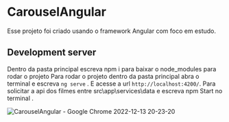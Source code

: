 <h1> CarouselAngular</h1>

<p> Esse projeto foi criado usando o framework Angular com foco em estudo.

## Development server

Dentro da pasta principal escreva npm i para baixar o node_modules para rodar o projeto
Para rodar o projeto dentro da pasta principal abra o terminal e escreva `ng serve` . E acesse a url `http://localhost:4200/`. Para solicitar a api dos filmes entre src\app\services\data e escreva npm Start no terminal .

![CarouselAngular - Google Chrome 2022-12-13 20-23-20](https://user-images.githubusercontent.com/77112497/207467089-cab487fd-7f24-4b2d-b261-d420d078610c.gif)
